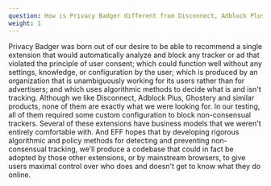 ```yaml
---
question: How is Privacy Badger different from Disconnect, Adblock Plus, Ghostery, and other blocking extensions?
weight: 1
---
```


Privacy Badger was born out of our desire to be able to recommend a single extension that would automatically analyze and block any tracker or ad that violated the principle of user consent; which could function well without any settings, knowledge, or configuration by the user; which is produced by an organization that is unambiguously working for its users rather than for advertisers; and which uses algorithmic methods to decide what is and isn't tracking. Although we like Disconnect, Adblock Plus, Ghostery and similar products, none of them are exactly what we were looking for. In our testing, all of them required some custom configuration to block non-consensual trackers. Several of these extensions have business models that we weren't entirely comfortable with. And EFF hopes that by developing rigorous algorithmic and policy methods for detecting and preventing non-consensual tracking, we'll produce a codebase that could in fact be adopted by those other extensions, or by mainstream browsers, to give users maximal control over who does and doesn't get to know what they do online.

